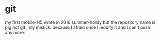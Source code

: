 # git
my first  mobile-H5 wrote in 2016 summer-holidy
but the repository name is pig not git . my mistick. because I afraid once I modify it and I can't push any more.
